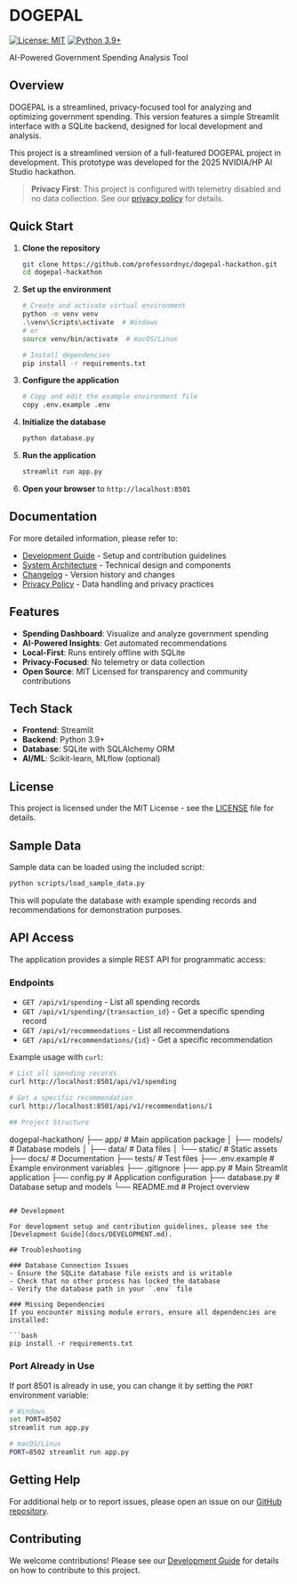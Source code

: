 # DOGEPAL

[![License: MIT](https://img.shields.io/badge/License-MIT-yellow.svg)](https://opensource.org/licenses/MIT)
[![Python 3.9+](https://img.shields.io/badge/python-3.9+-blue.svg)](https://www.python.org/downloads/)

AI-Powered Government Spending Analysis Tool

## Overview

DOGEPAL is a streamlined, privacy-focused tool for analyzing and optimizing government spending. This version features a simple Streamlit interface with a SQLite backend, designed for local development and analysis.

This project is a streamlined version of a full-featured DOGEPAL project in development. This prototype was developed for the 2025 NVIDIA/HP AI Studio hackathon.

> **Privacy First**: This project is configured with telemetry disabled and no data collection. See our [privacy policy](docs/PRIVACY.md) for details.

## Quick Start

1. **Clone the repository**
   ```bash
   git clone https://github.com/professordnyc/dogepal-hackathon.git
   cd dogepal-hackathon
   ```

2. **Set up the environment**
   ```bash
   # Create and activate virtual environment
   python -m venv venv
   .\venv\Scripts\activate  # Windows
   # or
   source venv/bin/activate  # macOS/Linux
   
   # Install dependencies
   pip install -r requirements.txt
   ```

3. **Configure the application**
   ```bash
   # Copy and edit the example environment file
   copy .env.example .env
   ```

4. **Initialize the database**
   ```bash
   python database.py
   ```

5. **Run the application**
   ```bash
   streamlit run app.py
   ```

6. **Open your browser** to `http://localhost:8501`

## Documentation

For more detailed information, please refer to:

- [Development Guide](docs/DEVELOPMENT.md) - Setup and contribution guidelines
- [System Architecture](docs/ARCHITECTURE.md) - Technical design and components
- [Changelog](docs/CHANGELOG.md) - Version history and changes
- [Privacy Policy](docs/PRIVACY.md) - Data handling and privacy practices

## Features

- **Spending Dashboard**: Visualize and analyze government spending
- **AI-Powered Insights**: Get automated recommendations
- **Local-First**: Runs entirely offline with SQLite
- **Privacy-Focused**: No telemetry or data collection
- **Open Source**: MIT Licensed for transparency and community contributions

## Tech Stack

- **Frontend**: Streamlit
- **Backend**: Python 3.9+
- **Database**: SQLite with SQLAlchemy ORM
- **AI/ML**: Scikit-learn, MLflow (optional)
## License

This project is licensed under the MIT License - see the [LICENSE](LICENSE) file for details.

## Sample Data

Sample data can be loaded using the included script:

```bash
python scripts/load_sample_data.py
```

This will populate the database with example spending records and recommendations for demonstration purposes.

## API Access

The application provides a simple REST API for programmatic access:

### Endpoints

- `GET /api/v1/spending` - List all spending records
- `GET /api/v1/spending/{transaction_id}` - Get a specific spending record
- `GET /api/v1/recommendations` - List all recommendations
- `GET /api/v1/recommendations/{id}` - Get a specific recommendation

Example usage with `curl`:

```bash
# List all spending records
curl http://localhost:8501/api/v1/spending

# Get a specific recommendation
curl http://localhost:8501/api/v1/recommendations/1
   
## Project Structure

```
dogepal-hackathon/
├── app/                      # Main application package
│   ├── models/               # Database models
│   ├── data/                 # Data files
│   └── static/               # Static assets
├── docs/                     # Documentation
├── tests/                    # Test files
├── .env.example              # Example environment variables
├── .gitignore
├── app.py                    # Main Streamlit application
├── config.py                 # Application configuration
├── database.py               # Database setup and models
└── README.md                 # Project overview
```

## Development

For development setup and contribution guidelines, please see the [Development Guide](docs/DEVELOPMENT.md).

## Troubleshooting

### Database Connection Issues
- Ensure the SQLite database file exists and is writable
- Check that no other process has locked the database
- Verify the database path in your `.env` file

### Missing Dependencies
If you encounter missing module errors, ensure all dependencies are installed:

```bash
pip install -r requirements.txt
```

### Port Already in Use
If port 8501 is already in use, you can change it by setting the `PORT` environment variable:

```bash
# Windows
set PORT=8502
streamlit run app.py

# macOS/Linux
PORT=8502 streamlit run app.py
```

## Getting Help

For additional help or to report issues, please open an issue on our [GitHub repository](https://github.com/professordnyc/dogepal-hackathon/issues).

## Contributing

We welcome contributions! Please see our [Development Guide](docs/DEVELOPMENT.md) for details on how to contribute to this project.
